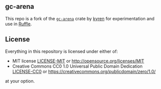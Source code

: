## gc-arena
 
This repo is a fork of the [`gc-arena`](https://github.com/kyren/gc-arena) crate by [kyren](https://github.com/kyren) for experimentation and use in [Ruffle](https://github.com/ruffle-rs/ruffle).

## License

Everything in this repository is licensed under either of:

* MIT license [LICENSE-MIT](LICENSE-MIT) or http://opensource.org/licenses/MIT
* Creative Commons CC0 1.0 Universal Public Domain Dedication
  [LICENSE-CC0](LICENSE-CC0) or
  https://creativecommons.org/publicdomain/zero/1.0/

at your option.
